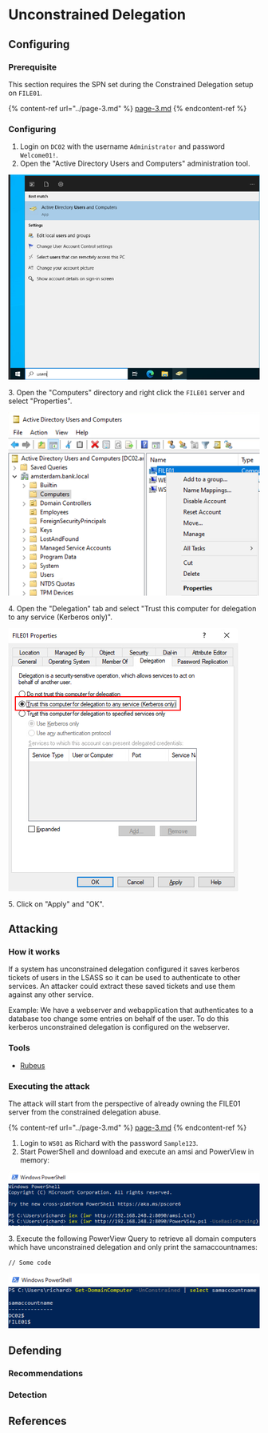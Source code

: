# Unconstrained Delegation

## Configuring

### Prerequisite

This section requires the SPN set during the Constrained Delegation setup on `FILE01`.

{% content-ref url="../page-3.md" %}
[page-3.md](../page-3.md)
{% endcontent-ref %}

### Configuring

1. Login on `DC02` with the username `Administrator` and password `Welcome01!`.
2. Open the "Active Directory Users and Computers" administration tool.

![](<../../../../.gitbook/assets/image (71).png>)

3\. Open the "Computers" directory and right click the `FILE01` server and select "Properties".

![](<../../../../.gitbook/assets/image (69).png>)

4\. Open the "Delegation" tab and select "Trust this computer for delegation to any service (Kerberos only)".

![](<../../../../.gitbook/assets/image (17).png>)

5\. Click on "Apply" and "OK".

## Attacking

### How it works

If a system has unconstrained delegation configured it saves kerberos tickets of users in the LSASS so it can be used to authenticate to other services. An attacker could extract these saved tickets and use them against any other service.

Example: We have a webserver and webapplication that authenticates to a database too change some entries on behalf of the user. To do this kerberos unconstrained delegation is configured on the webserver.

### Tools

* [Rubeus](https://github.com/GhostPack/Rubeus)

### Executing the attack

The attack will start from the perspective of already owning the FILE01 server from the constrained delegation abuse.

{% content-ref url="../page-3.md" %}
[page-3.md](../page-3.md)
{% endcontent-ref %}

1. Login to `WS01` as Richard with the password `Sample123`.
2. Start PowerShell and download and execute an amsi and PowerView in memory:

![](<../../../../.gitbook/assets/image (12).png>)

3\. Execute the following PowerView Query to retrieve all domain computers which have unconstrained delegation and only print the samaccountnames:

```
// Some code
```

![](<../../../../.gitbook/assets/image (50).png>)















## Defending

### Recommendations



### Detection



## References

